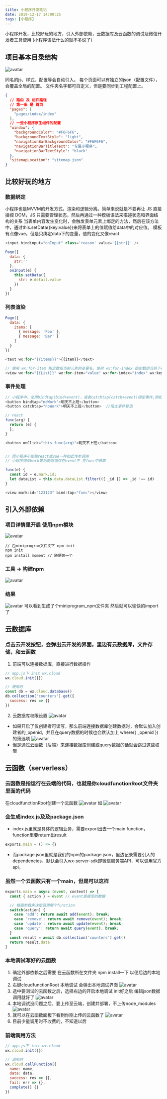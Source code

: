 ```yaml
---
title: 小程序开发笔记
date: 2019-12-17 14:09:25
tags: [小程序]
---
```


小程序开发，比较好玩的地方，引入外部依赖，云数据库及云函数的调试及微信开发者工具使用
(小程序语法什么的就不多说了)

<!--more-->

## 项目基本目录结构

![avatar](/img/miniprogram/mulu.png)

同名的js、样式、配置等会自动引入。
每个页面可以有独立的json（配置文件），会覆盖全局的配置。
文件夹名字都可自定义，但是要同步到工程配置上。

```json
{
  // 路由 及 组件路径
  // 第一条 是 首页
  "pages": [
    "pages/index/index"
  ],
  // 一些小程序原生组件的配置
  "window": {
    "backgroundColor": "#F6F6F6",
    "backgroundTextStyle": "light",
    "navigationBarBackgroundColor": "#F6F6F6",
    "navigationBarTitleText": "专属小程序",
    "navigationBarTextStyle": "black"
  },
  "sitemapLocation": "sitemap.json"
}
```

## 比较好玩的地方

### 数据绑定

小程序也是MVVM的开发方式，渲染和逻辑分离。简单来说就是不要再让 JS 直接操控 DOM，JS 只需要管理状态，然后再通过一种模板语法来描述状态和界面结构的关系
当表单内容发生变化时，会触发表单元素上绑定的方法，然后在该方法中，通过this.setData({key:value})来将表单上的值赋值给data中的对应值。
模板有点像vue，但是只绑定data下的变量，值的变化又像react

```javascript
<input bindinput="onInput" class='reason' value='{{str}}' />

Page({
  data: {
    str:''
  },
  onInput(e) {
    this.setData({
      str: e.detail.value
    })
  }
})
```

### 列表渲染

```javascript
Page({
  data: {
    items: [
      { message: 'Foo' },
      { message: 'Bar' }
    ]
  }
})

<text wx:for="{{items}}">{{item}}</text>

// 使用 wx:for-item 指定数组当前元素的变量名，使用 wx:for-index 指定数组当前下标的变量名：
<view wx:for="{{List}}" wx:for-item="value" wx:for-index="index" wx:key="value._id">
```

### 事件处理

```javascript
// 小程序中，全用bindtap(bind+event)，或者catchtap(catch+event)绑定事件,例如
<button bindtap="noWork">明天不上班</button>
<button catchtap="noWork">明天不上班</button>  //阻止事件冒泡

// react
func(arg) {
  return (e) {
  };
}

<button onClick="this.func(arg)">明天不上班</button>


// 而小程序不能像react或vue一样如此传参调用
// 小程序得用mark等功能将值存在event中 在func中获取

func(e) {
  const id = e.mark.id;
  let dataList = this.data.dataList.filter(({ _id }) => _id !== id)
}

<view mark:id="123123" bind:tap="func"></view>
```

## 引入外部依赖

### 项目详情里开启 使用npm模块

![avatar](/img/miniprogram/npm.png)

```shell
// 在miniprogram文件夹下 npm init
npm init
npm install moment // 随便装一个
```

### 工具 -> 构建npm

![avatar](/img/miniprogram/initnpm.png)

### 结果

![avatar](/img/miniprogram/initresult.png)
可以看到生成了个miniprogram_npm文件夹
然后就可以愉快的import了

## 云数据库

### 点击云开发按钮，会弹出云开发的界面，里边有云数据库，文件存储，和云函数

1. 前端可以连接数据库，直接进行数据操作
```javascript
// app.js下 init wx.cloud
wx.cloud.init({})

// 使用时
const db = wx.cloud.database()
db.collection('counters').get({
  success: res => {}
})
```

2. 云数据库权限设置
![avatar](/img/miniprogram/dbpermission.png)
  * 如果开启了仅创建者可读写，那么前端连接数据库创建数据时，会默认加入创建者的_openid，并且在query数据的时候也会默认加上 where({ _openid })的筛选项
![avatar](/img/miniprogram/dbdata.png)
  * 但是通过云函数（后端）来连接数据库创建或query数据的话就会跳过这些权限

## 云函数（serverless）

### 云函数是指运行在云端的代码，也就是你cloudfunctionRoot文件夹里面的代码

在cloudfunctionRoot创建一个云函数
![avatar](/img/miniprogram/addyunfunc.png)
如
![avatar](/img/miniprogram/login.png)

### 会生成index.js及及package.json

* index.js里就是具体的逻辑业务，需要export出去一个main function，function里要return出result

```javascript
exports.main = () => {}
```

* 而package.json里就是我们的npm的package.json，里边记录需要引入的dependencies，默认会引入wx-server-sdk即微信服务端API，可以调用官方api。

### 虽然一个云函数只有一个main，但是可以这样

```javascript
exports.main = async (event, context) => {
  const { action } = event // event是接受的数据

  // 根据参数来决定调用哪个function
  switch(action) {
    case 'add': return await add(event); break;
    case 'remove': return await remove(event); break;
    case 'update': return await update(event); break;
    case 'query': return await query(event); break;
  }
  const result = await db.collection('counters').get()
  return result.data
}
```

### 本地调试写好的云函数

1. 确定外部依赖之后需要 在云函数所在文件夹 npm install一下 以便后边的本地调试
2. 右键cloudfunctionRoot 本地调试 会弹出本地调试界面
![avatar](/img/miniprogram/test.png)
3. 选中要测试的云函数之后，选择右边的开启本地调试 init好之后 编辑json数据调用就好了
![avatar](/img/miniprogram/inittest.png)
4. 本地调试没问题之后，要上传至云端，创建并部署，不上传node_modules
![avatar](/img/miniprogram/upload.png)
5. 就可以在云函数面板下看到你刚上传的云函数了
![avatar](/img/miniprogram/uploaded.png)
6. 目前少量调用时不收费的，不知道以后

### 前端调用方法

```javascript
// app.js下 init wx.cloud
wx.cloud.init({})

// 调用时
wx.cloud.callFunction({
  name: name,
  data: data,
  success: res => {},
  fail: err => {},
  complete() {}
})
```
